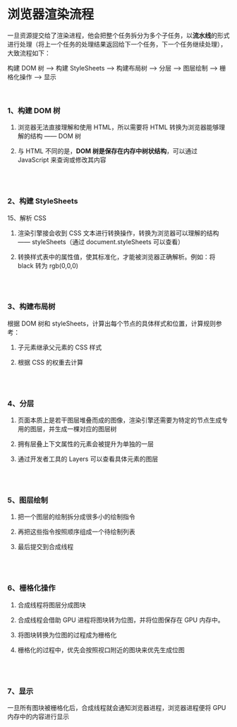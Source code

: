 # 浏览器渲染流程

一旦资源提交给了渲染进程，他会把整个任务拆分为多个子任务，以**流水线**的形式进行处理（将上一个任务的处理结果返回给下一个任务，下一个任务继续处理），大致流程如下：

构建 DOM 树 ——> 构建 StyleSheets ——> 构建布局树 ——> 分层 ——> 图层绘制 ——> 栅格化操作 ——> 显示

</br>

### 1、构建 DOM 树

1. 浏览器无法直接理解和使用 HTML，所以需要将 HTML 转换为浏览器能够理解的结构 —— DOM 树

2. 与 HTML 不同的是，**DOM 树是保存在内存中树状结构**，可以通过 JavaScript 来查询或修改其内容

</br>
</br>

### 2、构建 StyleSheets

15、解析 CSS

1. 渲染引擎接会收到 CSS 文本进行转换操作，转换为浏览器可以理解的结构 —— styleSheets（通过 document.styleSheets 可以查看）

2. 转换样式表中的属性值，使其标准化，才能被浏览器正确解析。例如：将 black 转为 rgb(0,0,0)

</br>
</br>

### 3、构建布局树

根据 DOM 树和 styleSheets，计算出每个节点的具体样式和位置，计算规则参考：

1. 子元素继承父元素的 CSS 样式

2. 根据 CSS 的权重去计算

</br>
</br>

### 4、分层

1. 页面本质上是若干图层堆叠而成的图像，渲染引擎还需要为特定的节点生成专用的图层，并生成一棵对应的图层树

2. 拥有层叠上下文属性的元素会被提升为单独的一层

3. 通过开发者工具的 Layers 可以查看具体元素的图层

</br>
</br>

### 5、图层绘制

1. 把一个图层的绘制拆分成很多小的绘制指令

2. 再把这些指令按照顺序组成一个待绘制列表

3. 最后提交到合成线程

</br>
</br>

### 6、栅格化操作

1. 合成线程将图层分成图块

2. 合成线程会借助 GPU 进程将图块转为位图，并将位图保存在 GPU 内存中。

3. 将图块转换为位图的过程成为栅格化

4. 栅格化的过程中，优先会按照视口附近的图块来优先生成位图

</br>
</br>

### 7、显示

一旦所有图块被栅格化后，合成线程就会通知浏览器进程，浏览器进程便将 GPU 内存中的内容进行显示

</br>
</br>
